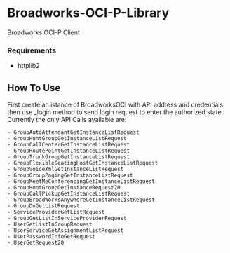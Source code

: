 # Broadworks-OCI-P-Library
Broadworks OCI-P Client 

### Requirements 
- httplib2

## How To Use

First create an istance of BroadworksOCI with API address and credentials then use _login method to send login request to enter the authorized state.
Currently the only API Calls available are:
 
    - GroupAutoAttendantGetInstanceListRequest
    - GroupHuntGroupGetInstanceListRequest
    - GroupCallCenterGetInstanceListRequest
    - GroupRoutePointGetInstanceListRequest
    - GroupTrunkGroupGetInstanceListRequest
    - GroupFlexibleSeatingHostGetInstanceListRequest
    - GroupVoiceXmlGetInstanceListRequest
    - GroupGroupPagingGetInstanceListRequest
    - GroupMeetMeConferencingGetInstanceListRequest
    - GroupHuntGroupGetInstanceRequest20
    - GroupCallPickupGetInstanceListRequest
    - GroupBroadWorksAnywhereGetInstanceListRequest
    - GroupDnGetListRequest
    - ServiceProviderGetListRequest
    - GroupGetListInServiceProviderRequest
    - UserGetListInGroupRequest
    - UserServiceGetAssignmentListRequest
    - UserPasswordInfoGetRequest
    - UserGetRequest20
    
